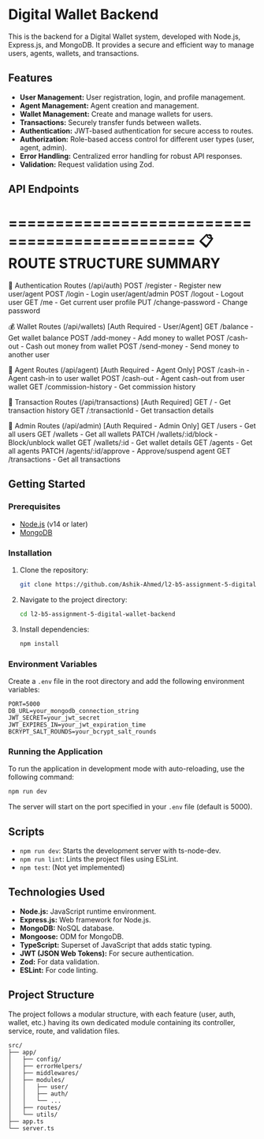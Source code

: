 # Digital Wallet Backend

This is the backend for a Digital Wallet system, developed with Node.js, Express.js, and MongoDB. It provides a secure and efficient way to manage users, agents, wallets, and transactions.

## Features

*   **User Management:** User registration, login, and profile management.
*   **Agent Management:** Agent creation and management.
*   **Wallet Management:** Create and manage wallets for users.
*   **Transactions:** Securely transfer funds between wallets.
*   **Authentication:** JWT-based authentication for secure access to routes.
*   **Authorization:** Role-based access control for different user types (user, agent, admin).
*   **Error Handling:** Centralized error handling for robust API responses.
*   **Validation:** Request validation using Zod.

## API Endpoints


==============================================
📋 ROUTE STRUCTURE SUMMARY
==============================================

🔐 Authentication Routes (/api/auth)
POST   /register     - Register new user/agent
POST   /login        - Login user/agent/admin
POST   /logout       - Logout user
GET    /me          - Get current user profile
PUT    /change-password - Change password


💰 Wallet Routes (/api/wallets) [Auth Required - User/Agent]
GET    /balance     - Get wallet balance
POST   /add-money   - Add money to wallet
POST   /cash-out    - Cash out money from wallet
POST   /send-money  - Send money to another user


🏪 Agent Routes (/api/agent) [Auth Required - Agent Only]
POST   /cash-in     - Agent cash-in to user wallet
POST   /cash-out    - Agent cash-out from user wallet
GET    /commission-history - Get commission history


🔁 Transaction Routes (/api/transactions) [Auth Required]
GET    /            - Get transaction history
GET    /:transactionId - Get transaction details


👑 Admin Routes (/api/admin) [Auth Required - Admin Only]
GET    /users       - Get all users
GET    /wallets     - Get all wallets
PATCH  /wallets/:id/block - Block/unblock wallet
GET    /wallets/:id - Get wallet details
GET    /agents      - Get all agents
PATCH  /agents/:id/approve - Approve/suspend agent
GET    /transactions - Get all transactions


## Getting Started

### Prerequisites

*   [Node.js](https://nodejs.org/en/) (v14 or later)
*   [MongoDB](https://www.mongodb.com/)

### Installation

1.  Clone the repository:
    ```bash
    git clone https://github.com/Ashik-Ahmed/l2-b5-assignment-5-digital-wallet-backend.git
    ```
2.  Navigate to the project directory:
    ```bash
    cd l2-b5-assignment-5-digital-wallet-backend
    ```
3.  Install dependencies:
    ```bash
    npm install
    ```

### Environment Variables

Create a `.env` file in the root directory and add the following environment variables:

```
PORT=5000
DB_URL=your_mongodb_connection_string
JWT_SECRET=your_jwt_secret
JWT_EXPIRES_IN=your_jwt_expiration_time
BCRYPT_SALT_ROUNDS=your_bcrypt_salt_rounds
```

### Running the Application

To run the application in development mode with auto-reloading, use the following command:

```bash
npm run dev
```

The server will start on the port specified in your `.env` file (default is 5000).

## Scripts

*   `npm run dev`: Starts the development server with ts-node-dev.
*   `npm run lint`: Lints the project files using ESLint.
*   `npm test`: (Not yet implemented)

## Technologies Used

*   **Node.js:** JavaScript runtime environment.
*   **Express.js:** Web framework for Node.js.
*   **MongoDB:** NoSQL database.
*   **Mongoose:** ODM for MongoDB.
*   **TypeScript:** Superset of JavaScript that adds static typing.
*   **JWT (JSON Web Tokens):** For secure authentication.
*   **Zod:** For data validation.
*   **ESLint:** For code linting.

## Project Structure

The project follows a modular structure, with each feature (user, auth, wallet, etc.) having its own dedicated module containing its controller, service, route, and validation files.

```
src/
├── app/
│   ├── config/
│   ├── errorHelpers/
│   ├── middlewares/
│   ├── modules/
│   │   ├── user/
│   │   ├── auth/
│   │   └── ...
│   ├── routes/
│   └── utils/
├── app.ts
└── server.ts
```


